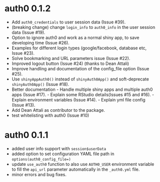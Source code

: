 # auth0 0.1.2

- Add `auth0_credentials` to user session data (Issue #39).
- (breaking change) change `login_info` to `auth0_info` in the user session data (Issue #19).
- Option to ignore auth0 and work as a normal shiny app, to save developing time (Issue #26).
- Examples for different login types (google/facebook, database etc, Issue #23).
- Solve bookmarking and URL parameters issue (Issue #22).
- Improved logout button (Issue #24) (thanks to Dean Attali)
- Improve handling and documentation of the config_file option (Issue #25).
- Use `shinyAppAuth0()` instead of `shinyAuth0App()` and soft-deprecate `shinyAuth0App()` (Issue #18).
- Better documentation
      - Handle multiple shiny apps and multiple auth0 apps (Issue #17).
      - Explain some RStudio details(Issues #15 and #16).
      - Explain environment variables (Issue #14).
      - Explain yml file config (Issue #13).
- Add Dean Attali as contributor to the package.
- test whitelisting with auth0 (Issue #10)

# auth0 0.1.1

- added user info support with `session$userData`
- added option to set configuration YAML file path in `options(auth0_config_file=)`
- update `use_auth0` function to also use `AUTH0_USER` environment variable to fill the `api_url` parameter automatically in the `_auth0.yml` file.
- minor errors and bug fixes.
